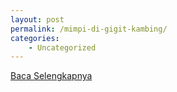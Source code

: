 ```yaml
---
layout: post
permalink: /mimpi-di-gigit-kambing/
categories:
    - Uncategorized
---
```


[Baca Selengkapnya](/10)